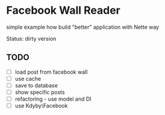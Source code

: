 Facebook Wall Reader
=======================

simple example how build "better" application with Nette way

Status: dirty version


TODO
--------
- [ ] load post from facebook wall
- [ ] use cache
- [ ] save to database
- [ ] show specific posts
- [ ] refactoring - use model and DI
- [ ] use Kdyby\Facebook
